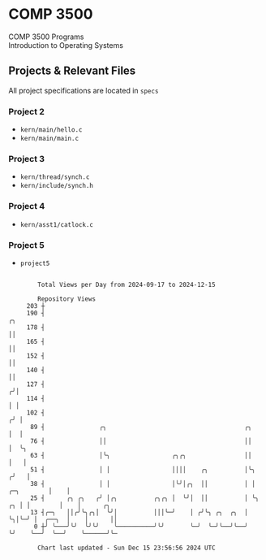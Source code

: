 # COMP 3500
COMP 3500 Programs  
Introduction to Operating Systems  
## Projects & Relevant Files
All project specifications are located in `specs`
### Project 2
- `kern/main/hello.c`
- `kern/main/main.c`
### Project 3
- `kern/thread/synch.c`
- `kern/include/synch.h`
### Project 4
- `kern/asst1/catlock.c`
### Project 5
- `project5`

```

        Total Views per Day from 2024-09-17 to 2024-12-15

        Repository Views
     203 ┼
     190 ┤                                                                             ╭╮
     178 ┤                                                                             ││
     165 ┤                                                                             ││
     152 ┤                                                                             ││
     140 ┤                                                                             ││
     127 ┤                                                                            ╭╯│
     114 ┤                                                                            │ │
     102 ┤                                                                           ╭╯ │
      89 ┤               ╭╮                                      ╭╮                  │  │
      76 ┤               ││                                      ││                  │  ╰╮
      63 ┤               │╰╮                 ╭╮╭╮                ││                  │   │
      51 ┤               │ │                 ││││    ╭╮          │╰╮                ╭╯   │
      38 ┤               │ │                 │╰╯│╭╮  ││          │ │     ╭─╮        │    │
      25 ┤      ╭╮ ╭╮   ╭╯ │╭╮          ╭╮╭╮ │  ╰╯│  ││          │ ╰╮ ╭╮ │ │        │    │      ╭╮
      13 ┤╭─╮   ││╭╯╰╮╭╮│  ╰╯│          │││╰─╯    │ ╭╯╰╮ ╭╮  ╭╮  │  ╰╮│╰─╯ │  ╭──╮  │    │      ││
       0 ┼╯ ╰───╯╰╯  ╰╯╰╯    ╰──────────╯╰╯       ╰─╯  ╰─╯╰──╯╰──╯   ╰╯    ╰──╯  ╰──╯    ╰──────╯╰─

        Chart last updated - Sun Dec 15 23:56:56 2024 UTC
        
```
